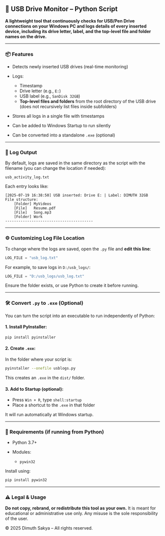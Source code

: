 ## 🔌 USB Drive Monitor – Python Script

**A lightweight tool that continuously checks for USB/Pen Drive connections on your Windows PC and logs details of every inserted device, including its drive letter, label, and the top-level file and folder names on the drive.**

---

### 📦 Features

* Detects newly inserted USB drives (real-time monitoring)
* Logs:

  * Timestamp
  * Drive letter (e.g., `E:`)
  * USB label (e.g., `SanDisk 32GB`)
  * **Top-level files and folders** from the root directory of the USB drive (does not recursively list files inside subfolders)
* Stores all logs in a single file with timestamps
* Can be added to Windows Startup to run silently
* Can be converted into a standalone `.exe` (optional)

---

### 📁 Log Output

By default, logs are saved in the same directory as the script with the filename (you can change the location if needed):

```
usb_activity_log.txt  
```

Each entry looks like:

```
[2025-07-19 16:38:50] USB inserted: Drive E: | Label: DIMUTH 32GB
File structure:
    [Folder] MyVideos
    [File]   Resume.pdf
    [File]   Song.mp3
    [Folder] Work
----------------------------------------
```

---

### ⚙️ Customizing Log File Location

To change where the logs are saved, open the `.py` file and **edit this line**:

```python
LOG_FILE = "usb_log.txt"
```

For example, to save logs in `D:/usb_logs/`:

```python
LOG_FILE = "D:/usb_logs/usb_log.txt"
```

Ensure the folder exists, or use Python to create it before running.

---

### 🛠️ Convert `.py` to `.exe` (Optional)

You can turn the script into an executable to run independently of Python:

#### 1. Install PyInstaller:

```bash
pip install pyinstaller
```

#### 2. Create `.exe`:

In the folder where your script is:

```bash
pyinstaller --onefile usblogs.py
```

This creates an `.exe` in the `dist/` folder.

#### 3. Add to Startup (optional):

* Press `Win + R`, type `shell:startup`
* Place a shortcut to the `.exe` in that folder

It will run automatically at Windows startup.

---

### 🐍 Requirements (if running from Python)

* Python 3.7+
* Modules:

  * `pywin32`

Install using:

```bash
pip install pywin32
```

---

### ⚠️ Legal & Usage

**Do not copy, rebrand, or redistribute this tool as your own.**
It is meant for educational or administrative use only. Any misuse is the sole responsibility of the user.

© 2025 Dimuth Sakya – All rights reserved.
